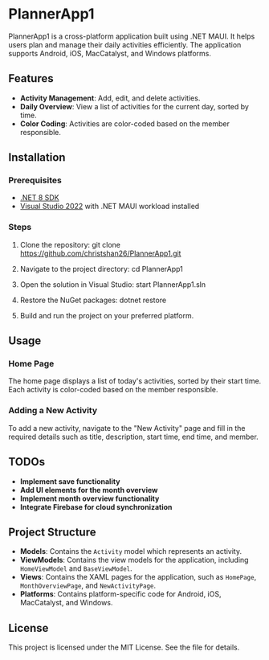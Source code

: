 # PlannerApp1

PlannerApp1 is a cross-platform application built using .NET MAUI. It helps users plan and manage their daily activities efficiently. The application supports Android, iOS, MacCatalyst, and Windows platforms.

## Features

- **Activity Management**: Add, edit, and delete activities.
- **Daily Overview**: View a list of activities for the current day, sorted by time.
- **Color Coding**: Activities are color-coded based on the member responsible.

## Installation

### Prerequisites

- [.NET 8 SDK](https://dotnet.microsoft.com/download/dotnet/8.0)
- [Visual Studio 2022](https://visualstudio.microsoft.com/vs/) with .NET MAUI workload installed

### Steps

1. Clone the repository:
    git clone https://github.com/christshan26/PlannerApp1.git

2. Navigate to the project directory:
    cd PlannerApp1
      
3. Open the solution in Visual Studio:
   start PlannerApp1.sln

4. Restore the NuGet packages:
   dotnet restore

5. Build and run the project on your preferred platform.

## Usage

### Home Page

The home page displays a list of today's activities, sorted by their start time. Each activity is color-coded based on the member responsible.

### Adding a New Activity

To add a new activity, navigate to the "New Activity" page and fill in the required details such as title, description, start time, end time, and member.

## TODOs

- **Implement save functionality**
- **Add UI elements for the month overview**
- **Implement month overview functionality**
- **Integrate Firebase for cloud synchronization**

## Project Structure

- **Models**: Contains the `Activity` model which represents an activity.
- **ViewModels**: Contains the view models for the application, including `HomeViewModel` and `BaseViewModel`.
- **Views**: Contains the XAML pages for the application, such as `HomePage`, `MonthOverviewPage`, and `NewActivityPage`.
- **Platforms**: Contains platform-specific code for Android, iOS, MacCatalyst, and Windows.

## License

This project is licensed under the MIT License. See the file for details.
